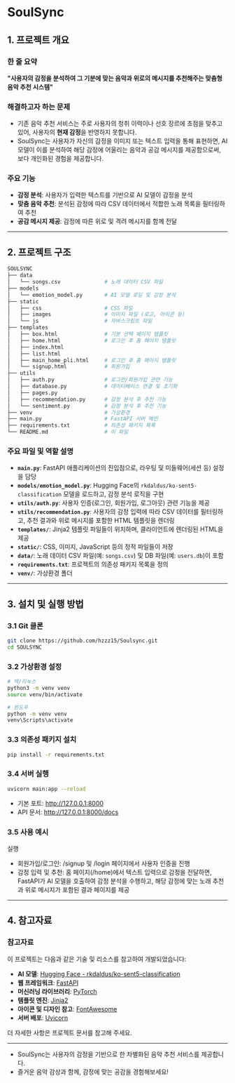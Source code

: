 # SoulSync

## 1. 프로젝트 개요

### 한 줄 요약
**"사용자의 감정을 분석하여 그 기분에 맞는 음악과 위로의 메시지를 추천해주는 맞춤형 음악 추천 시스템"**

### 해결하고자 하는 문제
- 기존 음악 추천 서비스는 주로 사용자의 청취 이력이나 선호 장르에 초점을 맞추고 있어, 사용자의 **현재 감정**을 반영하지 못합니다.
- SoulSync는 사용자가 자신의 감정을 이미지 또는 텍스트 입력을 통해 표현하면, AI 모델이 이를 분석하여 해당 감정에 어울리는 음악과 공감 메시지를 제공함으로써, 보다 개인화된 경험을 제공합니다.

### 주요 기능
- **감정 분석**: 사용자가 입력한 텍스트를 기반으로 AI 모델이 감정을 분석
- **맞춤 음악 추천**: 분석된 감정에 따라 CSV 데이터에서 적합한 노래 목록을 필터링하여 추천
- **공감 메시지 제공**: 감정에 따른 위로 및 격려 메시지를 함께 전달

---

## 2. 프로젝트 구조

```bash
SOULSYNC
├── data
│   └── songs.csv              # 노래 데이터 CSV 파일
├── models
│   └── emotion_model.py       # AI 모델 로딩 및 감정 분석 
├── static
│   ├── css                    # CSS 파일 
│   ├── images                 # 이미지 파일 (로고, 아이콘 등)
│   └── js                     # 자바스크립트 파일 
├── templates
│   ├── box.html               # 기분 선택 페이지 템플릿
│   ├── home.html              # 로그인 후 홈 페이지 템플릿
│   ├── index.html             
│   ├── list.html              
│   ├── main_home_pli.html     # 로그인 후 홈 페이지 템플릿
│   └── signup.html            # 회원가입
├── utils
│   ├── auth.py                # 로그인/회원가입 관련 기능
│   ├── database.py            # 데이터베이스 연결 및 초기화
│   ├── pages.py               
│   ├── recommendation.py      # 감정 분석 후 추천 기능
│   └── sentiment.py           # 감정 분석 후 추천 기능 
├── venv                       # 가상환경
├── main.py                    # FastAPI 서버 메인 
├── requirements.txt           # 의존성 패키지 목록
└── README.md                  # 이 파일
```
### 주요 파일 및 역할 설명

- **`main.py`**: FastAPI 애플리케이션의 진입점으로, 라우팅 및 미들웨어(세션 등) 설정을 담당
- **`models/emotion_model.py`**: Hugging Face의 `rkdaldus/ko-sent5-classification` 모델을 로드하고, 감정 분석 로직을 구현
- **`utils/auth.py`**: 사용자 인증(로그인, 회원가입, 로그아웃) 관련 기능을 제공
- **`utils/recommendation.py`**: 사용자의 감정 입력에 따라 CSV 데이터를 필터링하고, 추천 결과와 위로 메시지를 포함한 HTML 템플릿을 렌더링
- **`templates/`**: Jinja2 템플릿 파일들이 위치하며, 클라이언트에 렌더링된 HTML을 제공
- **`static/`**: CSS, 이미지, JavaScript 등의 정적 파일들이 저장
- **`data/`**: 노래 데이터 CSV 파일(예: `songs.csv`) 및 DB 파일(예: `users.db`)이 포함
- **`requirements.txt`**: 프로젝트의 의존성 패키지 목록을 정의
- **`venv/`**: 가상환경 폴더

---

## 3. 설치 및 실행 방법

### 3.1 Git 클론
```bash
git clone https://github.com/hzzz15/Soulsync.git
cd SOULSYNC
```

### 3.2 가상환경 설정
```bash
# 맥/리눅스
python3 -m venv venv
source venv/bin/activate
```

```bash
# 윈도우
python -m venv venv
venv\Scripts\activate
```

### 3.3 의존성 패키지 설치
```bash
pip install -r requirements.txt
```

### 3.4 서버 실행
```bash
uvicorn main:app --reload
```
- 기본 포트: http://127.0.0.1:8000
- API 문서: http://127.0.0.1:8000/docs

### 3.5 사용 예시
실행
- 회원가입/로그인: /signup 및 /login 페이지에서 사용자 인증을 진행
- 감정 입력 및 추천: 홈 페이지(/home)에서 텍스트 입력으로 감정을 전달하면, FastAPI가 AI 모델을 호출하여 감정 분석을 수행하고, 해당 감정에 맞는 노래 추천과 위로 메시지가 포함된 결과 페이지를 제공

---

## 4. 참고자료
### 참고자료  
이 프로젝트는 다음과 같은 기술 및 리소스를 참고하여 개발되었습니다:

- **AI 모델**: [Hugging Face - rkdaldus/ko-sent5-classification](https://huggingface.co/rkdaldus/ko-sent5-classification)
- **웹 프레임워크**: [FastAPI](https://fastapi.tiangolo.com/)
- **머신러닝 라이브러리**: [PyTorch](https://pytorch.org/)
- **템플릿 엔진**: [Jinja2](https://jinja.palletsprojects.com/)
- **아이콘 및 디자인 참고**: [FontAwesome](https://fontawesome.com/)
- **서버 배포**: [Uvicorn](https://www.uvicorn.org/)

더 자세한 사항은 프로젝트 문서를 참고해 주세요.

---
- SoulSync는 사용자의 감정을 기반으로 한 차별화된 음악 추천 서비스를 제공합니다.
- 즐거운 음악 감상과 함께, 감정에 맞는 공감을 경험해보세요!
